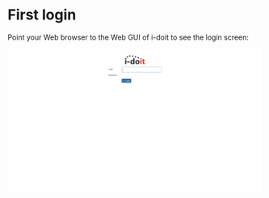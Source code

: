 # First login

Point your Web browser to the Web GUI of i-doit to see the login screen:

[![Login screen](../img/screenshots/login.png)](../img/screenshots/login.png)
